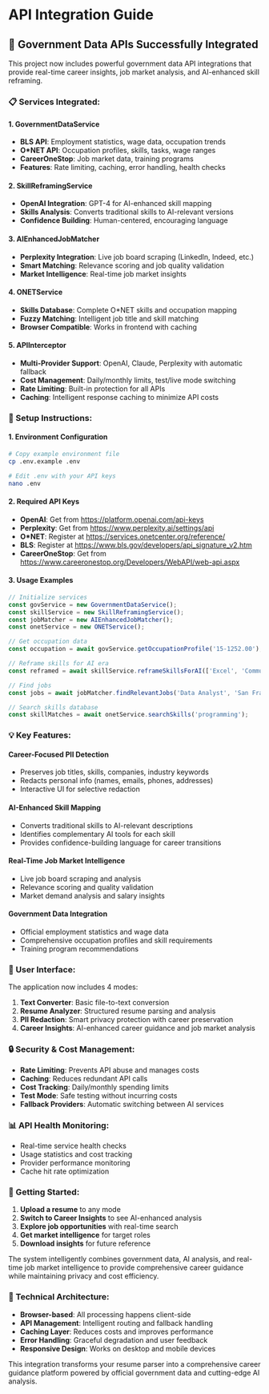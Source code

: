 # API Integration Guide

## 🚀 **Government Data APIs Successfully Integrated**

This project now includes powerful government data API integrations that provide real-time career insights, job market analysis, and AI-enhanced skill reframing.

### **📋 Services Integrated:**

#### **1. GovernmentDataService** 
- **BLS API**: Employment statistics, wage data, occupation trends
- **O*NET API**: Occupation profiles, skills, tasks, wage ranges  
- **CareerOneStop**: Job market data, training programs
- **Features**: Rate limiting, caching, error handling, health checks

#### **2. SkillReframingService**
- **OpenAI Integration**: GPT-4 for AI-enhanced skill mapping
- **Skills Analysis**: Converts traditional skills to AI-relevant versions
- **Confidence Building**: Human-centered, encouraging language

#### **3. AIEnhancedJobMatcher**
- **Perplexity Integration**: Live job board scraping (LinkedIn, Indeed, etc.)
- **Smart Matching**: Relevance scoring and job quality validation
- **Market Intelligence**: Real-time job market insights

#### **4. ONETService**
- **Skills Database**: Complete O*NET skills and occupation mapping
- **Fuzzy Matching**: Intelligent job title and skill matching
- **Browser Compatible**: Works in frontend with caching

#### **5. APIInterceptor**
- **Multi-Provider Support**: OpenAI, Claude, Perplexity with automatic fallback
- **Cost Management**: Daily/monthly limits, test/live mode switching
- **Rate Limiting**: Built-in protection for all APIs
- **Caching**: Intelligent response caching to minimize API costs

### **🔧 Setup Instructions:**

#### **1. Environment Configuration**
```bash
# Copy example environment file
cp .env.example .env

# Edit .env with your API keys
nano .env
```

#### **2. Required API Keys**
- **OpenAI**: Get from https://platform.openai.com/api-keys
- **Perplexity**: Get from https://www.perplexity.ai/settings/api
- **O*NET**: Register at https://services.onetcenter.org/reference/
- **BLS**: Register at https://www.bls.gov/developers/api_signature_v2.htm
- **CareerOneStop**: Get from https://www.careeronestop.org/Developers/WebAPI/web-api.aspx

#### **3. Usage Examples**

```javascript
// Initialize services
const govService = new GovernmentDataService();
const skillService = new SkillReframingService();
const jobMatcher = new AIEnhancedJobMatcher();
const onetService = new ONETService();

// Get occupation data
const occupation = await govService.getOccupationProfile('15-1252.00');

// Reframe skills for AI era
const reframed = await skillService.reframeSkillsForAI(['Excel', 'Communication']);

// Find jobs
const jobs = await jobMatcher.findRelevantJobs('Data Analyst', 'San Francisco');

// Search skills database
const skillMatches = await onetService.searchSkills('programming');
```

### **💡 Key Features:**

#### **Career-Focused PII Detection**
- Preserves job titles, skills, companies, industry keywords
- Redacts personal info (names, emails, phones, addresses)
- Interactive UI for selective redaction

#### **AI-Enhanced Skill Mapping**
- Converts traditional skills to AI-relevant descriptions
- Identifies complementary AI tools for each skill
- Provides confidence-building language for career transitions

#### **Real-Time Job Market Intelligence**
- Live job board scraping and analysis
- Relevance scoring and quality validation
- Market demand analysis and salary insights

#### **Government Data Integration**
- Official employment statistics and wage data
- Comprehensive occupation profiles and skill requirements
- Training program recommendations

### **🎯 User Interface:**

The application now includes 4 modes:

1. **Text Converter**: Basic file-to-text conversion
2. **Resume Analyzer**: Structured resume parsing and analysis
3. **PII Redaction**: Smart privacy protection with career preservation
4. **Career Insights**: AI-enhanced career guidance and job market analysis

### **🔒 Security & Cost Management:**

- **Rate Limiting**: Prevents API abuse and manages costs
- **Caching**: Reduces redundant API calls
- **Cost Tracking**: Daily/monthly spending limits
- **Test Mode**: Safe testing without incurring costs
- **Fallback Providers**: Automatic switching between AI services

### **📊 API Health Monitoring:**

- Real-time service health checks
- Usage statistics and cost tracking
- Provider performance monitoring
- Cache hit rate optimization

### **🚀 Getting Started:**

1. **Upload a resume** to any mode
2. **Switch to Career Insights** to see AI-enhanced analysis
3. **Explore job opportunities** with real-time search
4. **Get market intelligence** for target roles
5. **Download insights** for future reference

The system intelligently combines government data, AI analysis, and real-time job market intelligence to provide comprehensive career guidance while maintaining privacy and cost efficiency.

### **🔧 Technical Architecture:**

- **Browser-based**: All processing happens client-side
- **API Management**: Intelligent routing and fallback handling  
- **Caching Layer**: Reduces costs and improves performance
- **Error Handling**: Graceful degradation and user feedback
- **Responsive Design**: Works on desktop and mobile devices

This integration transforms your resume parser into a comprehensive career guidance platform powered by official government data and cutting-edge AI analysis.